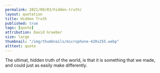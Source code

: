 ```yaml
---
permalink: 2021/09/03/hidden-truth/
layout: quotation
title: Hidden Truth
published: true
tags: [quote]
attribution: David Graeber
size: large
thumbnail: "/img/thumbnails/microphone-420x255.webp"
alttext: quote
---
```


The ultimat, hidden truth of the world, is that it is something that we made, 
and could just as easily make differently.
